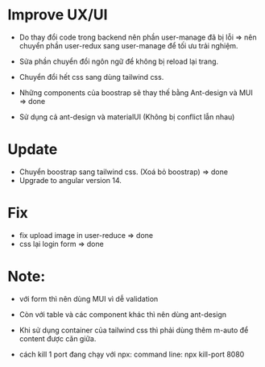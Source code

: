# Improve UX/UI

-   Do thay đổi code trong backend nên phần user-manage đã bị lỗi => nên chuyển phần user-redux sang user-manage để tối ưu trải nghiệm.

-   Sửa phần chuyển đổi ngôn ngữ để không bị reload lại trang.

-   Chuyển đổi hết css sang dùng tailwind css.

-   Những components của boostrap sẽ thay thế bằng Ant-design và MUI => done

-   Sử dụng cả ant-design và materialUI (Không bị conflict lẫn nhau)

# Update

-   Chuyển boostrap sang tailwind css. (Xoá bỏ boostrap) => done
-   Upgrade to angular version 14.

# Fix

-   fix upload image in user-reduce => done
-   css lại login form => done

# Note:

-   với form thì nên dùng MUI vì dễ validation
-   Còn với table và các component khác thì nên dùng ant-design
-   Khi sử dụng container của tailwind css thì phải dùng thêm m-auto để content được căn giữa.

-   cách kill 1 port đang chạy với npx: command line: npx kill-port 8080
